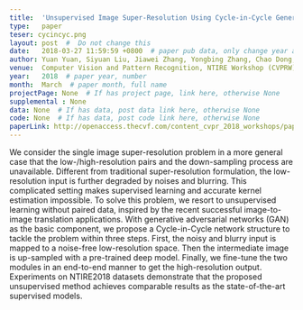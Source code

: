 ```yaml
---
title:  'Unsupervised Image Super-Resolution Using Cycle-in-Cycle Generative Adversarial Networks'  #  Paper title, covered by ''
type:   paper
teser: cycincyc.png
layout: post  #  Do not change this
date:   2018-03-27 11:59:59 +0800  # paper pub data, only change year and month according to this format
author: Yuan Yuan, Siyuan Liu, Jiawei Zhang, Yongbing Zhang, Chao Dong, Liang Lin  # authors information
venue:  Computer Vision and Pattern Recognition, NTIRE Workshop (CVPRW), 2018  # Where it be, ICCV and CVPR remove IEEE Conference on, 
year:   2018  # paper year, number
month:  March  # paper month, full name
projectPage: None  # If has project page, link here, otherwise None
supplemental : None
data: None  # If has data, post data link here, otherwise None
code: None  # If has data, post code link here, otherwise None
paperLink: http://openaccess.thecvf.com/content_cvpr_2018_workshops/papers/w13/Yuan_Unsupervised_Image_Super-Resolution_CVPR_2018_paper.pdf  # post paper pdf link here
---
```


We consider the single image super-resolution problem in a more general case that the low-/high-resolution pairs and the down-sampling process are unavailable. Different from traditional super-resolution formulation, the low-resolution input is further degraded by noises and blurring. This complicated setting makes supervised learning and accurate kernel estimation impossible. To solve this problem, we resort to unsupervised learning without paired data, inspired by the recent successful image-to-image translation applications. With generative adversarial networks (GAN) as the basic component, we propose a Cycle-in-Cycle network structure to tackle the problem within three steps. First, the noisy and blurry input is mapped to a noise-free low-resolution space. Then the intermediate image is up-sampled with a pre-trained deep model. Finally, we fine-tune the two modules in an end-to-end manner to get the high-resolution output. Experiments on NTIRE2018 datasets demonstrate that the proposed unsupervised method achieves comparable results as the state-of-the-art supervised models.